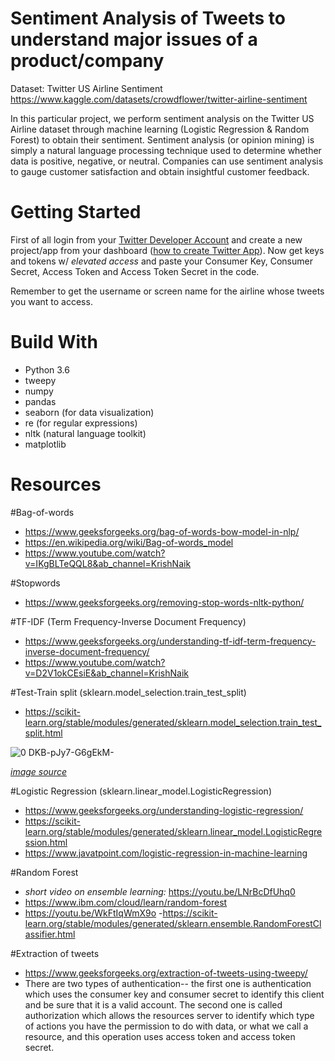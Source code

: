 # Sentiment Analysis of Tweets to understand major issues of a product/company 

Dataset: Twitter US Airline Sentiment
https://www.kaggle.com/datasets/crowdflower/twitter-airline-sentiment


In this particular project, we perform sentiment analysis on the Twitter US Airline dataset through machine learning (Logistic Regression & Random Forest) to obtain their sentiment. Sentiment analysis (or opinion mining) is simply a natural language processing technique used to determine whether data is positive, negative, or neutral. Companies can use sentiment analysis to gauge customer satisfaction and obtain insightful customer feedback. 


#
# Getting Started

First of all login from your [Twitter Developer Account](https://developer.twitter.com/en) and create a new project/app from your dashboard ([how to create Twitter App](https://medium.com/@divyeshardeshana/create-twitter-developer-account-app-4ac55e945bf4)). Now get keys and tokens w/ *elevated access* and paste your Consumer Key, Consumer Secret, Access Token and Access Token Secret in the code. 

Remember to get the username or screen name for the airline whose tweets you want to access. 

# Build With 

- Python 3.6 
- tweepy 
- numpy 
- pandas
- seaborn (for data visualization) 
- re (for regular expressions) 
- nltk (natural language toolkit) 
- matplotlib 


# Resources 

\#Bag-of-words 
- https://www.geeksforgeeks.org/bag-of-words-bow-model-in-nlp/
- https://en.wikipedia.org/wiki/Bag-of-words_model
- https://www.youtube.com/watch?v=IKgBLTeQQL8&ab_channel=KrishNaik

\#Stopwords 
- https://www.geeksforgeeks.org/removing-stop-words-nltk-python/

\#TF-IDF (Term Frequency-Inverse Document Frequency)
- https://www.geeksforgeeks.org/understanding-tf-idf-term-frequency-inverse-document-frequency/
- https://www.youtube.com/watch?v=D2V1okCEsiE&ab_channel=KrishNaik

\#Test-Train split (sklearn.model_selection.train_test_split) 
- https://scikit-learn.org/stable/modules/generated/sklearn.model_selection.train_test_split.html 
 
![0 DKB-pJy7-G6gEkM-](https://user-images.githubusercontent.com/91340952/184548646-103a9caa-4f16-42b2-8dfe-5678dccaf559.png)

[*image source*](https://towardsdatascience.com/understanding-train-test-split-scikit-learn-python-ea676d5e3d1)


\#Logistic Regression (sklearn.linear_model.LogisticRegression)
- https://www.geeksforgeeks.org/understanding-logistic-regression/
- https://scikit-learn.org/stable/modules/generated/sklearn.linear_model.LogisticRegression.html
- https://www.javatpoint.com/logistic-regression-in-machine-learning


\#Random Forest
- *short video on ensemble learning:* https://youtu.be/LNrBcDfUhq0
- https://www.ibm.com/cloud/learn/random-forest
- https://youtu.be/WkFtIqWmX9o 
-https://scikit-learn.org/stable/modules/generated/sklearn.ensemble.RandomForestClassifier.html


\#Extraction of tweets
- https://www.geeksforgeeks.org/extraction-of-tweets-using-tweepy/
- There are two types of authentication-- the first one is authentication which uses the consumer key and consumer secret to identify this client and be sure that it is a valid account. The second one is called authorization which allows the resources server to identify which type of actions you have the permission to do with data, or what we call a resource, and this operation uses access token and access token secret.
